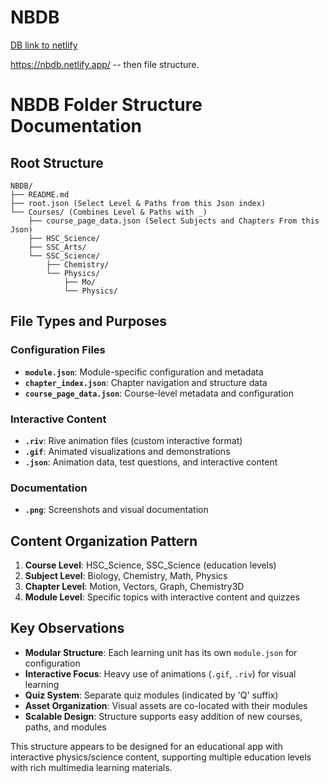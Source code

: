 # NBDB

[DB link to netlify](https://nbdb.netlify.app/id.json)

https://nbdb.netlify.app/ -- then file structure.

# NBDB Folder Structure Documentation
## Root Structure
```
NBDB/
├── README.md
├── root.json (Select Level & Paths from this Json index)
└── Courses/ (Combines Level & Paths with _)
    ├── course_page_data.json (Select Subjects and Chapters From this Json)
    ├── HSC_Science/
    ├── SSC_Arts/
    └── SSC_Science/
        ├── Chemistry/
        └── Physics/        
            ├── Mo/
            └── Physics/
```

## File Types and Purposes

### Configuration Files
- **`module.json`**: Module-specific configuration and metadata
- **`chapter_index.json`**: Chapter navigation and structure data
- **`course_page_data.json`**: Course-level metadata and configuration

### Interactive Content
- **`.riv`**: Rive animation files (custom interactive format)
- **`.gif`**: Animated visualizations and demonstrations
- **`.json`**: Animation data, test questions, and interactive content

### Documentation
- **`.png`**: Screenshots and visual documentation

## Content Organization Pattern

1. **Course Level**: HSC_Science, SSC_Science (education levels)
2. **Subject Level**: Biology, Chemistry, Math, Physics
3. **Chapter Level**: Motion, Vectors, Graph, Chemistry3D
4. **Module Level**: Specific topics with interactive content and quizzes

## Key Observations

- **Modular Structure**: Each learning unit has its own `module.json` for configuration
- **Interactive Focus**: Heavy use of animations (`.gif`, `.riv`) for visual learning
- **Quiz System**: Separate quiz modules (indicated by 'Q' suffix)
- **Asset Organization**: Visual assets are co-located with their modules
- **Scalable Design**: Structure supports easy addition of new courses, paths, and modules

This structure appears to be designed for an educational app with interactive physics/science content, supporting multiple education levels with rich multimedia learning materials.


